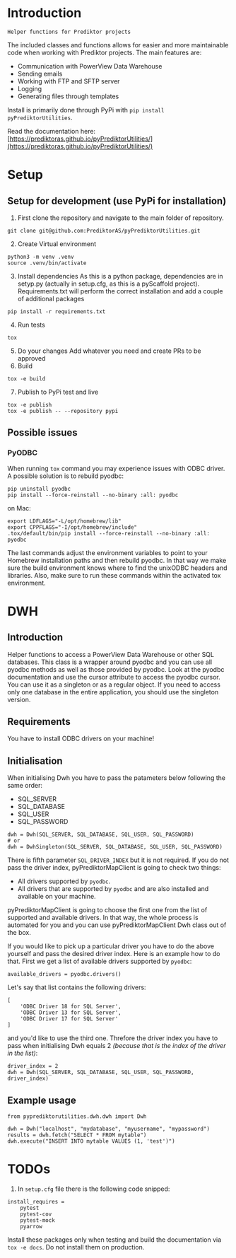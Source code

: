 # Introduction

    Helper functions for Prediktor projects

The included classes and functions allows for easier and more maintainable code when
working with Prediktor projects. The main features are:

- Communication with PowerView Data Warehouse
- Sending emails
- Working with FTP and SFTP server
- Logging
- Generating files through templates

Install is primarily done through PyPi with `pip install pyPrediktorUtilities`.

Read the documentation here: [https://prediktoras.github.io/pyPrediktorUtilities/](https://prediktoras.github.io/pyPrediktorUtilities/)

# Setup

## Setup for development (use PyPi for installation)

1. First clone the repository and navigate to the main folder of repository.

```
git clone git@github.com:PrediktorAS/pyPrediktorUtilities.git
```

2. Create Virtual environment

```
python3 -m venv .venv
source .venv/bin/activate
```

3. Install dependencies
   As this is a python package, dependencies are in setyp.py (actually in setup.cfg, as this is a pyScaffold project). Requirements.txt will perform the correct installation and add a couple of
   additional packages

```
pip install -r requirements.txt
```

4. Run tests

```
tox
```

5. Do your changes
   Add whatever you need and create PRs to be approved
6. Build

```
tox -e build
```

7. Publish to PyPi test and live

```
tox -e publish
tox -e publish -- --repository pypi
```

## Possible issues

### PyODBC

When running `tox` command you may experience issues with ODBC driver. A possible solution is to rebuild pyodbc:

```
pip uninstall pyodbc
pip install --force-reinstall --no-binary :all: pyodbc
```

on Mac:

```
export LDFLAGS="-L/opt/homebrew/lib"
export CPPFLAGS="-I/opt/homebrew/include"
.tox/default/bin/pip install --force-reinstall --no-binary :all: pyodbc
```

The last commands adjust the environment variables to point to your Homebrew
installation paths and then rebuild pyodbc. In that way we make sure
the build environment knows where to find the unixODBC headers and libraries.
Also, make sure to run these commands within the activated tox environment.

# DWH

## Introduction

Helper functions to access a PowerView Data Warehouse or other SQL databases.
This class is a wrapper around pyodbc and you can use all pyodbc methods as well as those provided by pyodbc. Look at the pyodbc documentation and use the cursor attribute to access the pyodbc cursor.
You can use it as a singleton or as a regular object. If you need to access only one database in the entire application,
you should use the singleton version.

## Requirements

You have to install ODBC drivers on your machine!

## Initialisation

When initialising Dwh you have to pass the patameters below following the same order:

- SQL_SERVER
- SQL_DATABASE
- SQL_USER
- SQL_PASSWORD

```
dwh = Dwh(SQL_SERVER, SQL_DATABASE, SQL_USER, SQL_PASSWORD)
# or
dwh = DwhSingleton(SQL_SERVER, SQL_DATABASE, SQL_USER, SQL_PASSWORD)
```

There is fifth parameter `SQL_DRIVER_INDEX` but it is not required. If you do not pass the driver index, pyPrediktorMapClient is going to check two things:

- All drivers supported by `pyodbc`.
- All drivers that are supported by `pyodbc` and are also installed and available on your machine.

pyPrediktorMapClient is going to choose the first one from the list of supported and available drivers. In that way, the whole process is automated for you and you can use pyPrediktorMapClient Dwh class out of the box.

If you would like to pick up a particular driver you have to do the above yourself and pass the desired driver index. Here is an example how to do that. First we get a list of available drivers supported by `pyodbc`:

```
available_drivers = pyodbc.drivers()
```

Let's say that list contains the following drivers:

```
[
    'ODBC Driver 18 for SQL Server',
    'ODBC Driver 13 for SQL Server',
    'ODBC Driver 17 for SQL Server'
]
```

and you'd like to use the third one. Threfore the driver index you have to pass when initialising Dwh equals 2 _(because that is the index of the driver in the list)_:

```
driver_index = 2
dwh = Dwh(SQL_SERVER, SQL_DATABASE, SQL_USER, SQL_PASSWORD, driver_index)
```

## Example usage

```
from pyprediktorutilities.dwh.dwh import Dwh

dwh = Dwh("localhost", "mydatabase", "myusername", "mypassword")
results = dwh.fetch("SELECT * FROM mytable")
dwh.execute("INSERT INTO mytable VALUES (1, 'test')")
```

# TODOs

1. In `setup.cfg` file there is the following code snipped:

```
install_requires =
    pytest
    pytest-cov
    pytest-mock
    pyarrow
```

Install these packages only when testing and build the documentation via `tox -e docs`. Do not install them on production.
